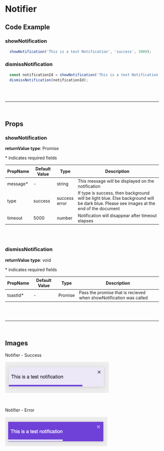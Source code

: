 # Notifier

## Code Example

### showNotification

```jsx
  showNotification('This is a test Notification', 'success', 3000);
```

### dismissNotification

```jsx
  const notificationId = showNotification('This is a test Notification', 'success', 3000);
  dismissNotification(notificationId);
```

<br />
<br />

---

<br />

## Props

### showNotification

**returnValue type**: Promise<ReactText>

\* indicates required fields

|PropName | Default Value | Type | Description |
|---------|---------------|-----------------|-------------|
| message* | - | string | This message will be displayed on the notification |
| type | success | success <br /> error | If type is success, then background will be light blue. Else background will be dark blue. Please see images at the end of the document |
| timeout | 5000 | number | Notification will disappear after timeout elapses |

<br />
<br />

### dismissNotification

**returnValue type**: void

\* indicates required fields

|PropName | Default Value | Type | Description |
|---------|---------------|-----------------|-------------|
| toastId* | - | Promise<ReactText> | Pass the promise that is recieved when showNotification was called |

<br />
<br />

---

<br />

## Images

Notifier - Success

![Notifier Success](README-assets/success-notification.png)

<br />

Notifier - Error

![Notifier Error](README-assets/error-notification.png)
